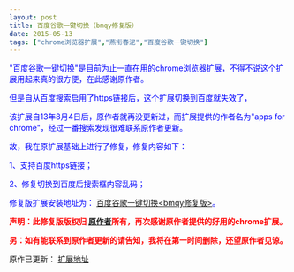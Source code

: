 ```yaml
---
layout: post
title: 百度谷歌一键切换（bmqy修复版）
date: 2015-05-13
tags: ["chrome浏览器扩展","燕衔春泥","百度谷歌一键切换"]
---
```


<!-- build time:Sat Jun 23 2018 12:05:16 GMT+0800 (中国标准时间) -->

<span style="color:#00f">"百度谷歌一键切换"是目前为止一直在用的chrome浏览器扩展，不得不说这个扩展用起来真的很方便，在此感谢原作者。</span>

<span style="color:#00f">但是自从百度搜索启用了https链接后，这个扩展切换到百度就失效了，</span>

<span style="color:#00f">该扩展自13年8月4日后，原作者就再没更新过，而扩展提供的作者名为"apps for chrome"，经过一番搜索发现很难联系原作者更新。</span>

<span style="color:#00f">故，我在原扩展基础上进行了修复，修复内容如下：</span>

<span style="color:#00f">1、支持百度https链接；</span>

<span style="color:#00f">2、修复切换到百度后搜索框内容乱码；</span>

<span style="color:#00f">修复版扩展安装地址为： [百度谷歌一键切换<bmqy修复版>](https://chrome.google.com/webstore/detail/%E7%99%BE%E5%BA%A6%E8%B0%B7%E6%AD%8C%E4%B8%80%E9%94%AE%E5%88%87%E6%8D%A2/fknieppmhfgnjilnkdeoegocjkijpbfh?hl=zh-CN)。</span>

**<span style="color:red">声明：此修复版版权归 [原作者](https://chrome.google.com/webstore/detail/%E7%99%BE%E5%BA%A6%E8%B0%B7%E6%AD%8C%E4%B8%80%E9%94%AE%E5%88%87%E6%8D%A2/fknieppmhfgnjilnkdeoegocjkijpbfh?hl=zh-CN)所有，再次感谢原作者提供的好用的chrome扩展。</span>**

**<span style="color:red">另：如有能联系到原作者更新的请告知，我将在第一时间删除，还望原作者见谅。</span>**

原作已更新： [扩展地址](https://chrome.google.com/webstore/detail/%E4%B8%80%E9%94%AE%E5%88%87%E6%8D%A2/fknieppmhfgnjilnkdeoegocjkijpbfh/related)
<!-- rebuild by neat -->